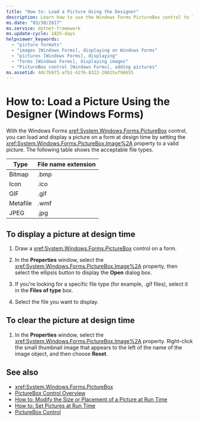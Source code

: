 ```yaml
---
title: "How to: Load a Picture Using the Designer"
description: Learn how to use the Windows Forms PictureBox control to load and display a picture on a form at design time.
ms.date: "03/30/2017"
ms.service: dotnet-framework
ms.update-cycle: 1825-days
helpviewer_keywords:
  - "picture formats"
  - "images [Windows Forms], displaying on Windows Forms"
  - "pictures [Windows Forms], displaying"
  - "forms [Windows Forms], displaying images"
  - "PictureBox control [Windows Forms], adding pictures"
ms.assetid: 4dc7b973-afb1-4276-8322-20825af96655
---
```

# How to: Load a Picture Using the Designer (Windows Forms)

With the Windows Forms <xref:System.Windows.Forms.PictureBox> control, you can load and display a picture on a form at design time by setting the <xref:System.Windows.Forms.PictureBox.Image%2A> property to a valid picture. The following table shows the acceptable file types.

|Type|File name extension|
|---|---|
|Bitmap|.bmp|
|Icon|.ico|
|GIF|.gif|
|Metafile|.wmf|
|JPEG|.jpg|

## To display a picture at design time

1. Draw a <xref:System.Windows.Forms.PictureBox> control on a form.

2. In the **Properties** window, select the <xref:System.Windows.Forms.PictureBox.Image%2A> property, then select the ellipsis button to display the **Open** dialog box.

3. If you're looking for a specific file type (for example, .gif files), select it in the **Files of type** box.

4. Select the file you want to display.

## To clear the picture at design time

1. In the **Properties** window, select the <xref:System.Windows.Forms.PictureBox.Image%2A> property. Right-click the small thumbnail image that appears to the left of the name of the image object, and then choose **Reset**.

## See also

- <xref:System.Windows.Forms.PictureBox>
- [PictureBox Control Overview](picturebox-control-overview-windows-forms.md)
- [How to: Modify the Size or Placement of a Picture at Run Time](how-to-modify-the-size-or-placement-of-a-picture-at-run-time-windows-forms.md)
- [How to: Set Pictures at Run Time](how-to-set-pictures-at-run-time-windows-forms.md)
- [PictureBox Control](picturebox-control-windows-forms.md)
